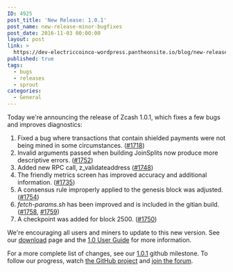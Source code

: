 ```yaml
---
ID: 4925
post_title: 'New Release: 1.0.1'
post_name: new-release-minor-bugfixes
post_date: 2016-11-03 00:00:00
layout: post
link: >
  https://dev-electriccoinco-wordpress.pantheonsite.io/blog/new-release-minor-bugfixes/
published: true
tags:
  - bugs
  - releases
  - sprout
categories:
  - General
---
```

<p>Today we're announcing the release of Zcash 1.0.1, which fixes a few bugs and improves diagnostics:</p>
<ol class="arabic simple">
<li>Fixed a bug where transactions that contain shielded payments were not being mined in some circumstances. (<a class="reference external" href="https://github.com/zcash/zcash/pull/1718">#1718</a>)</li>
<li>Invalid arguments passed when building JoinSplits now produce more descriptive errors. (<a class="reference external" href="https://github.com/zcash/zcash/pull/1752">#1752</a>)</li>
<li>Added new RPC call, z_validateaddress (<a class="reference external" href="https://github.com/zcash/zcash/pull/1748">#1748</a>)</li>
<li>The friendly metrics screen has improved accuracy and additional information. (<a class="reference external" href="https://github.com/zcash/zcash/pull/1735">#1735</a>)</li>
<li>A consensus rule improperly applied to the genesis block was adjusted. (<a class="reference external" href="https://github.com/zcash/zcash/pull/1754">#1754</a>)</li>
<li><cite>fetch-params.sh</cite> has been improved and is included in the gitian build. (<a class="reference external" href="https://github.com/zcash/zcash/pull/1758">#1758</a>, <a class="reference external" href="https://github.com/zcash/zcash/pull/1759">#1759</a>)</li>
<li>A checkpoint was added for block 2500. (<a class="reference external" href="https://github.com/zcash/zcash/pull/1750">#1750</a>)</li>
</ol>
<p>We're encouraging all users and miners to update to this new version. See our <a class="reference external" href="https://z.cash/download.html">download</a> page and the <a class="reference external" href="https://github.com/zcash/zcash/wiki/1.0-User-Guide">1.0 User Guide</a> for more information.</p>
<p>For a more complete list of changes, see our <a class="reference external" href="https://github.com/zcash/zcash/milestone/45?closed=1">1.0.1</a> github milestone. To follow our progress, watch <a class="reference external" href="https://github.com/zcash/zcash/milestones">the GitHub project</a> and <a class="reference external" href="https://forum.z.cash/">join the forum</a>.</p>
